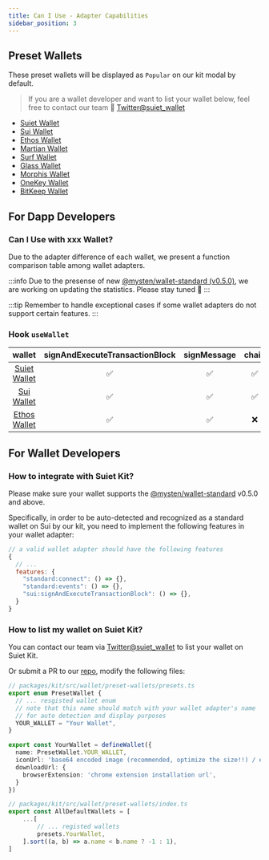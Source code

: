 ```yaml
---
title: Can I Use - Adapter Capabilities
sidebar_position: 3
---
```


## Preset Wallets

These preset wallets will be displayed as `Popular` on our kit modal by default.

> If you are a wallet developer and want to list your wallet below, feel free to contact our team 🥳 [Twitter@suiet_wallet](https://twitter.com/suiet_wallet)

- [Suiet Wallet](https://chrome.google.com/webstore/detail/suiet/khpkpbbcccdmmclmpigdgddabeilkdpd)
- [Sui Wallet](https://chrome.google.com/webstore/detail/sui-wallet/opcgpfmipidbgpenhmajoajpbobppdil)
- [Ethos Wallet](https://chrome.google.com/webstore/detail/ethos-sui-wallet/mcbigmjiafegjnnogedioegffbooigli)
- [Martian Wallet](https://chrome.google.com/webstore/detail/martian-wallet-aptos-sui/efbglgofoippbgcjepnhiblaibcnclgk)
- [Surf Wallet](https://chrome.google.com/webstore/detail/surf-sui-wallet/emeeapjkbcbpbpgaagfchmcgglmebnen)
- [Glass Wallet](https://chrome.google.com/webstore/detail/glass-wallet-sui-wallet/loinekcabhlmhjjbocijdoimmejangoa)
- [Morphis Wallet](https://chrome.google.com/webstore/detail/morphis-wallet/heefohaffomkkkphnlpohglngmbcclhi)
- [OneKey Wallet](https://chrome.google.com/webstore/detail/onekey/jnmbobjmhlngoefaiojfljckilhhlhcj)
- [BitKeep Wallet](https://chrome.google.com/webstore/detail/bitkeep-crypto-nft-wallet/jiidiaalihmmhddjgbnbgdfflelocpak/related)

## For Dapp Developers

### Can I Use with xxx Wallet?

Due to the adapter difference of each wallet, we present a function comparison table among wallet adapters.

:::info
Due to the presense of new [@mysten/wallet-standard (v0.5.0)](https://github.com/MystenLabs/sui/tree/main/sdk/wallet-adapter/wallet-standard),
we are working on updating the statistics. Please stay tuned 🥳
:::

:::tip
Remember to handle exceptional cases if some wallet adapters do not support certain features.
:::

### Hook `useWallet`

|wallet|signAndExecuteTransactionBlock|signMessage|chain|account.publicKey|
|:-:|:-:|:-:|:-:|:-:|
|[Suiet Wallet](https://suiet.app/)|✅|✅|✅|✅|
|[Sui Wallet](https://chrome.google.com/webstore/detail/sui-wallet/opcgpfmipidbgpenhmajoajpbobppdil)|✅|✅|✅|❌|
|[Ethos Wallet](https://ethoswallet.xyz/)|✅|✅|❌|❌|


## For Wallet Developers

### How to integrate with Suiet Kit?

Please make sure your wallet supports the [@mysten/wallet-standard](https://github.com/MystenLabs/sui/tree/main/sdk/wallet-adapter/wallet-standard) v0.5.0 and above.

Specifically, in order to be auto-detected and recognized as a standard wallet on Sui by our kit, 
you need to implement the following features in your wallet adapter:

```js
// a valid wallet adapter should have the following features
{
  // ...
  features: {
    "standard:connect": () => {},
    "standard:events": () => {},
    "sui:signAndExecuteTransactionBlock": () => {},
  }
}
```

### How to list my wallet on Suiet Kit?

You can contact our team via [Twitter@suiet_wallet](https://twitter.com/suiet_wallet) to list your wallet on Suiet Kit.

Or submit a PR to our [repo](https://github.com/suiet/wallet-kit/pulls), modify the following files:

```ts
// packages/kit/src/wallet/preset-wallets/presets.ts
export enum PresetWallet {
  // ... resgisted wallet enum
  // note that this name should match with your wallet adapter's name 
  // for auto detection and display purposes
  YOUR_WALLET = "Your Wallet",
}

export const YourWallet = defineWallet({
  name: PresetWallet.YOUR_WALLET,
  iconUrl: 'base64 encoded image (recommended, optimize the size!!) / external url',
  downloadUrl: {
    browserExtension: 'chrome extension installation url',
  }
})
```

```ts
// packages/kit/src/wallet/preset-wallets/index.ts
export const AllDefaultWallets = [
    ...[
        // ... registed wallets
        presets.YourWallet,
    ].sort((a, b) => a.name < b.name ? -1 : 1),
]
```